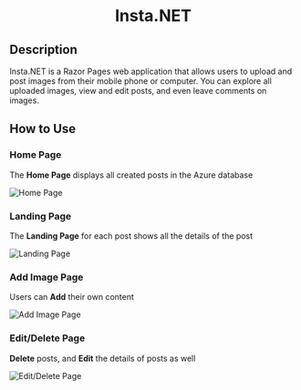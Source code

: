 <h1 align="center">Insta.NET</h1>

## Description
Insta.NET is a Razor Pages web application that allows users to upload and post images from their mobile phone or computer. You can explore all uploaded images, view and edit posts, and even leave comments on images. 

## How to Use
### Home Page
The **Home Page** displays all created posts in the Azure database

![Home Page](/Assets/insta_landing_page.PNG)

### Landing Page
The **Landing Page** for each post shows all the details of the post

![Landing Page](/Assets/insta_details_page.PNG)

### Add Image Page
 Users can **Add** their own content
 
 ![Add Image Page](/Assets/insta_new_image_page.PNG)
 
### Edit/Delete Page
 **Delete** posts, and **Edit** the details of posts as well
 
  ![Edit/Delete Page](/Assets/insta_edit_page.PNG)
